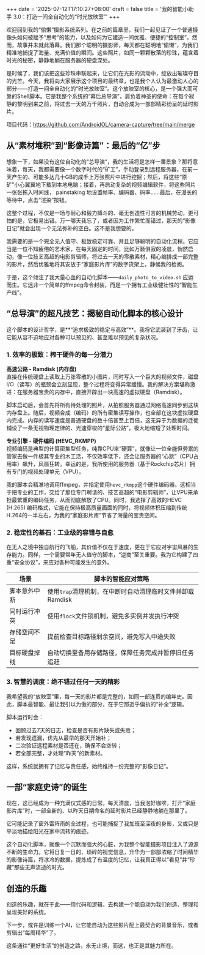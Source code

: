 +++
date = '2025-07-12T17:10:27+08:00'
draft = false
title = '我的智能小助手 3.0：打造一间全自动化的“时光放映室”'
+++

欢迎回到我的“偷懒”摄影系统系列。在之前的篇章里，我们一起见证了一个普通摄像头如何被赋予“思考”的能力，以及如何为它建造一间优雅、便捷的“控制室”。然而，故事并未就此落幕。我们那个聪明的摄影师，每天都在聪明地“偷懒”，为我们精准地捕捉了海量、充满价值的瞬间。这些照片，如同一颗颗散落的珍珠，蕴含着时光的秘密，静静地躺在服务器的硬盘深处。

是时候了，我们该把这些珍珠串联起来，让它们在光影的流动中，绽放出璀璨夺目的光芒。今天，我将向大家展示这个项目的最终章，也是我个人认为最激动人心的部分——打造一间全自动化的“时光放映室”。这个放映室的核心，是一个强大而可靠的Shell脚本。它是我整个系统的“幕后总导演”，肩负着神圣的使命：在每个寂静的黎明到来之前，将过去一天的万千照片，自动合成为一部部精彩纷呈的延时影片。

项目代码：https://github.com/AndroidOL/camera-capture/tree/main/merge

## 从“素材堆积”到“影像诗篇”：最后的“亿”步

想象一下，如果没有这位自动化的“总导演”，我的生活将是怎样一番景象？那将意味着，每天，我都需要像一个数字时代的“矿工”，手动登录到远程服务器，在前一天产生的、可能多达几十GB的成千上万张照片中进行挖掘；然后，将这些“原矿”小心翼翼地下载到本地电脑；接着，再启动复杂的视频编辑软件，将这些照片一张张拖入时间线， painstaking 地设置帧率、编码器、码率……最后，在漫长的等待中，点击“渲染”按钮。

这整个过程，不仅是一场与耐心和毅力搏斗的、毫无创造性可言的机械劳动，更可怕的是，它极易出错。万一哪天我忘了，或者因为工作繁忙而错过，那天的“影像日记”就会出现一个无法弥补的空白。这不是我想要的。

我需要的是一个完全无人值守、极致稳定可靠、并且足够聪明的自动化流程。它应当是一位不知疲倦的艺术家，在每天固定的时间，比如万籁俱寂的凌晨，悄然启动，像一位技艺高超的电影剪辑师，将过去一天的零散素材，精心编排成一部完整的影片，然后优雅地将其安放于“家庭影片库”的数字货架上，静候我的检阅。

于是，这个倾注了我大量心血的自动化脚本——`daily_photo_to_video.sh` 应运而生。它远非一个简单的ffmpeg命令封装，而是一个拥有工业级健壮性的“智能生产线”。

## “总导演”的超凡技艺：揭秘自动化脚本的核心设计

这个脚本的设计哲学，是**“追求极致的稳定与高效”**。我将它武装到了牙齿，让它能从容不迫地应对各种可以预见的、甚至难以预见的复杂状况。

### 1. 效率的极致：榨干硬件的每一分潜力

**高速公路 - Ramdisk (内存盘)**  
直接在传统硬盘上读取上万张零散的小图片，同时写入一个巨大的视频文件，磁盘I/O（读写）的瓶颈会立刻显现，整个过程将变得异常缓慢。我的解决方案堪称激进：在服务器宝贵的内存中，直接开辟出一块高速的虚拟硬盘（Ramdisk）。

脚本启动后，会首先将所有待处理的照片，从拍照服务器通过网络高速同步到这块内存盘上。随后，视频合成（编码）的所有密集读写操作，也全部在这块虚拟硬盘内完成。内存的读写速度是普通硬盘的数十倍甚至上百倍，这无异于为数据的迁徙铺设了一条无视物理定律的、光速穿梭的“星际公路”，极大地缩短了处理时间。

**专业引擎 - 硬件编码 (HEVC_RKMPP)**  
视频编码是典型的计算密集型任务，纯靠CPU来“硬算”，就像让一位全能但劳累的管家去做一件极其专业的木工活，不仅效率低下，还会让服务器的“心跳”（CPU占用率）飙升，风扇狂转。幸运的是，我所使用的服务器（基于Rockchip芯片）拥有专门的视频处理单元（VPU）。

我的脚本会精准地调用ffmpeg，并指定使用`hevc_rkmpp`这个硬件编码器。这相当于把专业的工作，交给了那位专门聘请的、技艺高超的“电影剪辑师”，让VPU来承担最繁重的编码任务，从而彻底解放了CPU。同时，我选择了高效的HEVC (H.265) 编码格式，它能在保持极高质量画面的同时，将视频体积压缩到传统H.264的一半左右，为我的“家庭影片库”节省了海量的宝贵空间。

### 2. 稳定性的基石：工业级的容错与自愈

在无人之境中独自航行的飞船，其价值不仅在于速度，更在于它应对宇宙风暴的生存能力。同样，一个需要常年无人值守的脚本，“逆商”至关重要。我为它构建了四重“安全协议”，来应对各种可能发生的意外。

| 场景             | 脚本的智能应对策略 |
|------------------|---------------------|
| 脚本意外中断     | 使用`trap`清理机制，在中断时自动清理临时文件并卸载Ramdisk |
| 同时运行冲突     | 使用`flock`文件锁机制，避免多实例并发执行冲突 |
| 存储空间不足     | 提前检查目标路径剩余空间，避免写入中途失败 |
| 目标硬盘掉线     | 自动切换至备用存储路径，保障任务完成并暂停旧任务追赶 |

### 3. 智慧的调度：绝不错过任何一天的精彩

我希望我的“放映室”里，每一天的影片都是完整的，如同一部连贯的编年史。因此，脚本最智能、最让我引以为傲的部分，在于它那近乎偏执的“补全”逻辑。

脚本运行时会：

- 回顾过去7天的日志，检查是否有影片缺失或失败；
- 若发现遗漏，优先从最早的那天开始补；
- 二次验证远程素材是否还在，确保不会空转；
- 若全部完整，才处理“昨天”的新素材。

这样，系统就拥有了记忆与责任感，始终维持一份完整的“影像日记”。

## 一部“家庭史诗”的诞生

现在，这已经成为一种充满仪式感的日常。每天清晨，当我泡好咖啡，打开“家庭影片库”时，一部全新的、以昨天日期命名的延时影片已经静静地躺在那里了。

它可能记录了窗外雷阵雨的全过程，也可能捕捉了我加班至深夜的身影，又或只是平淡地描绘阳光在家中流转的痕迹。

这个自动化脚本，就像一个沉默而强大的心脏，为我整个智能摄影项目注入了源源不断的生命力。它将日复一日的、琐碎的视觉信息，升华为一部部浓缩了时间精华的影像诗篇，将冰冷的数据，提炼成了有温度的记忆，让我真正得以“看见”并“珍藏”那些无声流逝的时光。

## 创造的乐趣

创造的乐趣，就在于此——用代码和逻辑，去构建一个能自动为我们创造、整理和呈现美好的系统。

下一步，或许是训练一个AI，让它能自动为这些影片配上最契合的背景音乐，或者剪辑出“每周精华”了。

这条通往“更好生活”的创造之路，永无止境，而这，也正是其魅力所在。